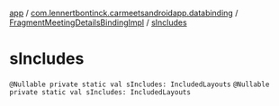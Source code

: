 [app](../../index.md) / [com.lennertbontinck.carmeetsandroidapp.databinding](../index.md) / [FragmentMeetingDetailsBindingImpl](index.md) / [sIncludes](./s-includes.md)

# sIncludes

`@Nullable private static val sIncludes: IncludedLayouts`
`@Nullable private static val sIncludes: IncludedLayouts`